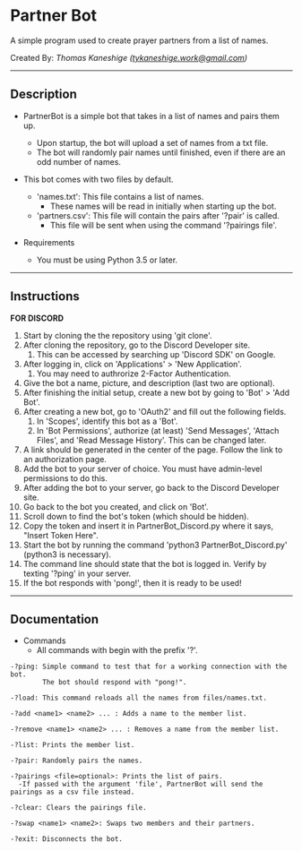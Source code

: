 # Partner Bot

A simple program used to create prayer partners from a list of names.

Created By: 
*Thomas Kaneshige (tykaneshige.work@gmail.com)*

---

## Description

* PartnerBot is a simple bot that takes in a list of names and pairs them up.
  * Upon startup, the bot will upload a set of names from a txt file.
  * The bot will randomly pair names until finished, even if there are an odd number of names.

* This bot comes with two files by default.
  * 'names.txt': This file contains a list of names. 
    * These names will be read in initially when starting up the bot.
  * 'partners.csv': This file will contain the pairs after '?pair' is called.
    * This file will be sent when using the command '?pairings file'.

* Requirements
  * You must be using Python 3.5 or later.

---

## Instructions

**FOR DISCORD**

1. Start by cloning the the repository using 'git clone'.
2. After cloning the repository, go to the Discord Developer site.
   1. This can be accessed by searching up 'Discord SDK' on Google.
3. After logging in, click on 'Applications' > 'New Application'.
   1. You may need to authrorize 2-Factor Authentication.
4. Give the bot a name, picture, and description (last two are optional).
5. After finishing the initial setup, create a new bot by going to 'Bot' > 'Add Bot'.
6. After creating a new bot, go to 'OAuth2' and fill out the following fields.
   1. In 'Scopes', identify this bot as a 'Bot'.
   2. In 'Bot Permissions', authorize (at least) 'Send Messages', 'Attach Files', and 'Read Message History'. This can be changed later.
7. A link should be generated in the center of the page. Follow the link to an authorization page.
8. Add the bot to your server of choice. You must have admin-level permissions to do this.
9. After adding the bot to your server, go back to the Discord Developer site.
10. Go back to the bot you created, and click on 'Bot'.
11. Scroll down to find the bot's token (which should be hidden).
12. Copy the token and insert it in PartnerBot_Discord.py where it says, "Insert Token Here".
13. Start the bot by running the command 'python3 PartnerBot_Discord.py' (python3 is necessary).
14. The command line should state that the bot is logged in. Verify by texting '?ping' in your server.
15. If the bot responds with 'pong!', then it is ready to be used!

---

## Documentation

* Commands
  * All commands with begin with the prefix '?'.

```
-?ping: Simple command to test that for a working connection with the bot. 
        The bot should respond with "pong!".

-?load: This command reloads all the names from files/names.txt.

-?add <name1> <name2> ... : Adds a name to the member list.

-?remove <name1> <name2> ... : Removes a name from the member list.

-?list: Prints the member list.

-?pair: Randomly pairs the names.

-?pairings <file=optional>: Prints the list of pairs.
  -If passed with the argument 'file', PartnerBot will send the pairings as a csv file instead.

-?clear: Clears the pairings file.

-?swap <name1> <name2>: Swaps two members and their partners.

-?exit: Disconnects the bot.
```
